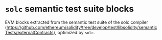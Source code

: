 # `solc` semantic test suite blocks

EVM blocks extracted from the semantic test suite of the solc compiler (https://github.com/ethereum/solidity/tree/develop/test/libsolidity/semanticTests/externalContracts), optimized by `solc`.